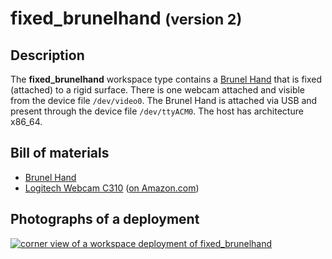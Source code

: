 fixed_brunelhand <small>(version 2)</small>
================

Description
-----------

The **fixed_brunelhand** workspace type contains a [Brunel
Hand](https://openbionicslabs.com/shop/brunel-hand) that is fixed (attached) to
a rigid surface.  There is one webcam attached and visible from the device file
`/dev/video0`.  The Brunel Hand is attached via USB and
present through the device file `/dev/ttyACM0`.  The host has architecture
x86_64.


Bill of materials
-----------------

* [Brunel Hand](https://openbionicslabs.com/shop/brunel-hand)
* [Logitech Webcam C310](https://www.logitech.com/en-us/product/hd-webcam-c310) ([on Amazon.com](https://www.amazon.com/gp/product/B003LVZO8S/))


Photographs of a deployment
---------------------------

<a title="enlarge" href="figures/fixed_brunelhand_example_cornernview.png">![corner view of a workspace deployment of fixed_brunelhand](figures/480px-fixed_brunelhand_example_cornernview.png)</a>
